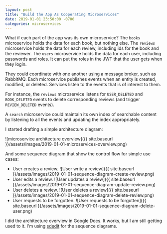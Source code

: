 ```yaml
---
layout: post
title: "Build the App As Cooperating Microservices"
date: 2019-01-01 23:50:00 -0700
categories: microservices
---
```

What if each part of the app was its own microservice?  The `books` microservice
holds the data for each book, but nothing else.  The `reviews` microservice
holds the data for each review, including ids for the book and the reviewer.
The `users` microservice holds the data for each user, including passwords and
roles.  It can put the roles in the JWT that the user gets when they login.

They could coordinate with one another using a message broker, such as RabbitMQ.
Each microservice publishes events when an entity is created, modified, or
deleted.  Services listen to the events that is of interest to them.

For instance, the `reviews` microservice listens for `USER_DELETED` and
`BOOK_DELETED` events to delete corresponding reviews (and trigger
`REVIEW_DELETED` events).

A `search` microservice could maintain its own index of searchable content by
listening to all the events and updating the index appropriately.

I started drafting a simple architecture diagram:

![microservice architecture overview]({{ site.baseurl }}/assets/images/2019-01-01-microservices-overview.png)

And some sequence diagram that show the control flow for simple use cases:

* User creates a review.
    ![User write a review]({{ site.baseurl }}/assets/images/2019-01-01-sequence-diagram-create-review.png)
* User edits a review.
    ![User updates a review]({{ site.baseurl }}/assets/images/2019-01-01-sequence-diagram-update-review.png)
* User deletes a review.
    ![User deletes a review]({{ site.baseurl }}/assets/images/2019-01-01-sequence-diagram-delete-review.png)
* User requests to be forgotten.
    ![User requests to be forgotten]({{ site.baseurl }}/assets/images/2019-01-01-sequence-diagram-delete-user.png)

I did the architecture overview in Google Docs.  It works, but I am still
getting used to it.  I'm using [sdedit](http://sdedit.sourceforge.net/) for the
sequence diagrams.

